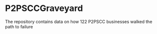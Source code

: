 # P2PSCCGraveyard
The repository contains data on how 122 P2PSCC businesses walked the path to failure

